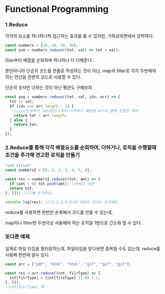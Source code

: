 # Functional Programming

### 1.Reduce 

각각의 요소를 하나하나씩 접근하는 효과를 줄 수 있지만, 가독성측면에서 강력하다.

```javascript
const numbers = [10, 20, 30, 40];
const sum = numbers.reduce((tot, val) => tot + val);
```

0idx부터 배열을 순회하며 하나하나 다 더해준다 .

뿐만아니라 단순히 코드를 한줄로 작성하는 것이 아닌, map과 filter로 각각 두번해야 하는 연산을 한번의 코드로 사용할 수 있다.

단순히 숫자만 더하는 것이 아닌 평균도 구해보자

```javascript
const avg = numbers.reduce((tot, val, idx, arr) => {
  tot += val;
  if (idx === arr.length - 1) {
    //inx는 0부터 lenth는 1부터 시작하기 때문에 arr의 끝에 도달한 의미
    return tot / arr.length;
  } else {
    return tot;
  }
});
```

### 2.Reduce를 통해 각각 배열요소를 순회하며, 더하거나, 로직을 수행할때 조건을 추가해 견고한 로직을 만들기

```javascript
"use strict"
const numbers2 = [0, 1, 2, 3, 4, 5, 6];

const res = numbers2.reduce((tot, amt) => {
  if (amt > 0) tot.push(amt); //0보다 크면
  return tot;
}, []); //[]에 추가한다.

console.log(res); //[1,2,3,4,5,6] 0보다 크다는 조건때문
```

reduce를 사용하면 한번만 순회해서 코드를 만들 수 있는데,

map이나 filter면 두번이상 사용해야 하는 로직을 1번으로 간소화 할 수 있다 .

### 또다른 예제

실제로 파일 타입을 필터링하는데, 파일타입을 받다보면 중복될 수도 있는데, reduce를 사용해 한번에 알수 있다.

```javascript
const arr = ["pdf", "html", "html", "gif", "gif", "gif"];

const res = arr.reduce((cnt, filrType) => {
  cnt[filrType] = (cnt[fileType] || 0) + 1;
}, {});
//cnt[filrType] 몇
```

